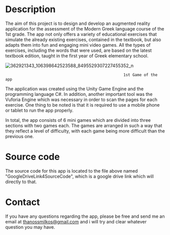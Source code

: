 # Description
The aim of this project is to design and develop an augmented reality application for the assessment 
of the Modern Greek language course of the 1st grade. The app not only offers a variety of 
educational exercises that simulate the already existing exercises, contained in the textbook, but also 
adapts them into fun and engaging mini video games. All the types of exercises, including the words 
that were used, are based on the latest textbook edition, taught in the first year of Greek elementary 
school.


![362921343_106398642523588_8495529307227455352_n](https://github.com/user-attachments/assets/6d529d24-91a4-4d20-88c6-4c665a58e94f)

                                                        1st Game of the app


The application was created using the Unity Game Engine and the programming language C#. In 
addition, another important tool was the Vuforia Engine which was necessary in order to scan the 
pages for each exercise. One thing to be noted is that it is required to use a mobile phone or tablet to 
run the app properly.

In total, the app consists of 6 mini games which are divided into three sections with two games each. 
The games are arranged in such a way that they reflect a level of difficulty, with each game being 
more difficult than the previous one.



# Source code

The source code for this app is located to the file above named "GoogleDriveLink4SourceCode", which is a google drive link which will directly to that.


# Contact

If you have any questions regarding the app, please be free and send me an email at thanossmilkos@gmail.com and i will try and clear whatever question you may have. 
